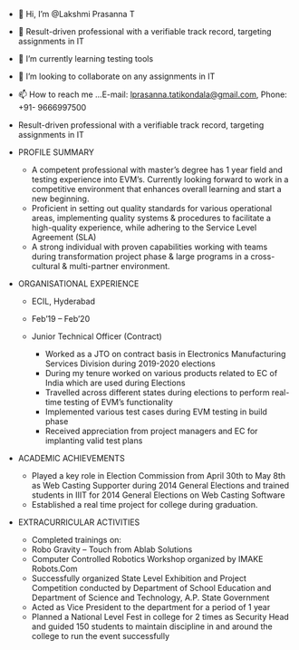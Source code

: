 - 👋 Hi, I’m @Lakshmi Prasanna T
- 👀 Result-driven professional with a verifiable track record, targeting assignments in IT
- 🌱 I’m currently learning testing tools
- 💞️ I’m looking to collaborate on any assignments in IT
- 📫 How to reach me ...E-mail: lprasanna.tatikondala@gmail.com, Phone: +91- 9666997500
- Result-driven professional with a verifiable track record, targeting assignments in IT
- PROFILE SUMMARY
  - A competent professional with master’s degree has 1 year field and testing experience into EVM’s. Currently looking forward to work in a competitive environment that enhances overall learning and start a new beginning.
  - Proficient in setting out quality standards for various operational areas, implementing quality systems & procedures to facilitate a high-quality experience, while adhering to the Service Level Agreement (SLA)
  - A strong individual with proven capabilities working with teams during transformation project phase & large programs in a cross-cultural & multi-partner environment.
- ORGANISATIONAL EXPERIENCE
  - ECIL, Hyderabad
  - Feb’19 – Feb’20
  - Junior Technical Officer (Contract)

    -	Worked as a JTO on contract basis in Electronics Manufacturing Services Division during 2019-2020 elections
    -	During my tenure worked on various products related to EC of India which are used during Elections
    -	Travelled across different states during elections to perform real-time testing of EVM’s functionality
    -	Implemented various test cases during EVM testing in build phase
    -	Received appreciation from project managers and EC for implanting valid test plans

- ACADEMIC ACHIEVEMENTS
    -	Played a key role in Election Commission from April 30th to May 8th as Web Casting Supporter during 2014 General Elections and trained students in IIIT for 2014 General Elections on Web Casting Software
    -	Established a real time project for college during graduation.
- EXTRACURRICULAR ACTIVITIES

    -	Completed trainings on:
    -	Robo Gravity – Touch from Ablab Solutions
    -	Computer Controlled Robotics Workshop organized by IMAKE Robots.Com
    -	Successfully organized State Level Exhibition and Project Competition conducted by Department of School Education and Department of Science and Technology, A.P. State Government
    -	Acted as Vice President to the department for a period of 1 year
    -	Planned a National Level Fest in college for 2 times as Security Head and guided 150 students to maintain discipline in and around the college to run the event successfully


<!---
lakshmiprasannaT/lakshmiprasannaT is a ✨ special ✨ repository because its `README.md` (this file) appears on your GitHub profile.
You can click the Preview link to take a look at your changes.
--->
